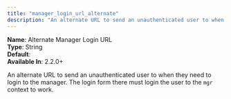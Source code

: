 ```yaml
---
title: "manager_login_url_alternate"
description: "An alternate URL to send an unauthenticated user to when they need to login to the manager"
---
```


**Name**: Alternate Manager Login URL  
**Type**: String  
**Default**:  
**Available In**: 2.2.0+

An alternate URL to send an unauthenticated user to when they need to login to the manager. The login form there must login the user to the `mgr` context to work.